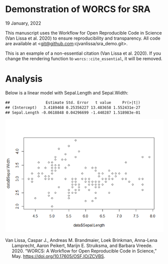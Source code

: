 Demonstration of WORCS for SRA
================
19 January, 2022

This manuscript uses the Workflow for Open Reproducible Code in Science
(Van Lissa et al. 2020) to ensure reproducibility and transparency. All
code <!--and data--> are available at
<git@github.com:cjvanlissa/sra_demo.git>.

This is an example of a non-essential citation (Van Lissa et al. 2020).
If you change the rendering function to `worcs::cite_essential`, it will
be removed.

<!--The function below inserts a notification if the manuscript is knit using synthetic data. Make sure to insert it after load_data().-->

# Analysis

Below is a linear model with Sepal.Length and Sepal.Width:

    ##                Estimate Std. Error   t value     Pr(>|t|)
    ## (Intercept)   3.4189468 0.25356227 13.483658 1.552431e-27
    ## Sepal.Length -0.0618848 0.04296699 -1.440287 1.518983e-01

![](manuscript_files/figure-gfm/unnamed-chunk-2-1.png)<!-- -->

<div id="refs" class="references csl-bib-body hanging-indent">

<div id="ref-vanlissaWORCSWorkflowOpen2020" class="csl-entry">

Van Lissa, Caspar J., Andreas M. Brandmaier, Loek Brinkman, Anna-Lena
Lamprecht, Aaron Peikert, Marijn E. Struiksma, and Barbara Vreede. 2020.
“WORCS: A Workflow for Open Reproducible Code in Science,” May.
<https://doi.org/10.17605/OSF.IO/ZCVBS>.

</div>

</div>
